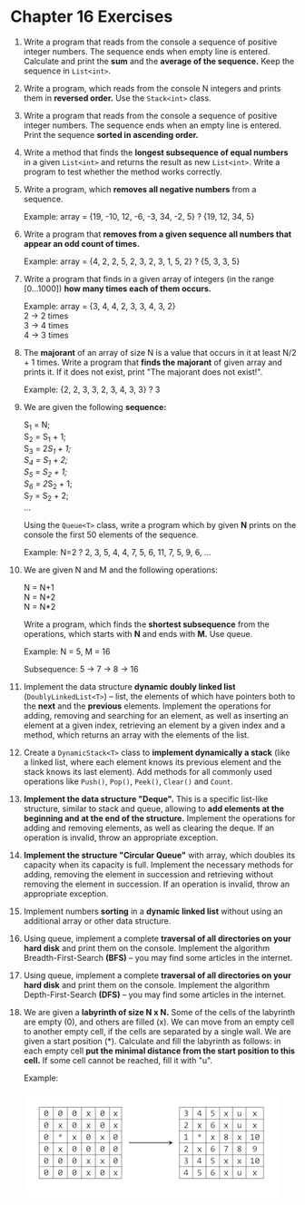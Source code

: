 # Chapter 16 Exercises

1. Write a program that reads from the console a sequence of positive integer numbers. The sequence ends when empty line is entered. Calculate and print the **sum** and the **average of the sequence.** Keep the sequence in `List<int>`.
2. Write a program, which reads from the console N integers and prints them in **reversed order.** Use the `Stack<int>` class.
3. Write a program that reads from the console a sequence of positive integer numbers. The sequence ends when an empty line is entered. Print the sequence **sorted in ascending order.**
4. Write a method that finds the **longest subsequence of equal numbers** in a given `List<int>` and returns the result as new `List<int>`. Write a program to test whether the method works correctly.
5. Write a program, which **removes all negative numbers** from a sequence.

    Example: array = {19, -10, 12, -6, -3, 34, -2, 5} ? {19, 12, 34, 5}
6. Write a program that **removes from a given sequence all numbers that appear an odd count of times.**

    Example: array = {4, 2, 2, 5, 2, 3, 2, 3, 1, 5, 2} ? {5, 3, 3, 5}
7. Write a program that finds in a given array of integers (in the range [0...1000]) **how many times each of them occurs.**

    Example: array = {3, 4, 4, 2, 3, 3, 4, 3, 2}  
    2 -> 2 times  
    3 -> 4 times  
    4 -> 3 times  

8. The **majorant** of an array of size N is a value that occurs in it at least N/2 + 1 times. Write a program that **finds the majorant** of given array and prints it. If it does not exist, print "The majorant does not exist!".

    Example: {2, 2, 3, 3, 2, 3, 4, 3, 3} ? 3

9. We are given the following **sequence:**

    S<sub>1</sub> = N;  
    S<sub>2</sub> = S<sub>1</sub> + 1;  
    S<sub>3</sub> = 2*S<sub>1</sub> + 1;  
    S<sub>4</sub> = S<sub>1</sub> + 2;  
    S<sub>5</sub> = S<sub>2</sub> + 1;  
    S<sub>6</sub> = 2*S<sub>2</sub> + 1;  
    S<sub>7</sub> = S<sub>2</sub> + 2;  
    ...  

    Using the `Queue<T>` class, write a program which by given **N** prints on the console the first 50 elements of the sequence.
    
    Example: N=2 ? 2, 3, 5, 4, 4, 7, 5, 6, 11, 7, 5, 9, 6, ...

10. We are given N and M and the following operations:

    N = N+1  
    N = N+2  
    N = N*2

    Write a program, which finds the **shortest subsequence** from the operations, which starts with **N** and ends with **M.** Use queue.

    Example: N = 5, M = 16  

    Subsequence: 5 -> 7 -> 8 -> 16

11. Implement the data structure **dynamic doubly linked list** (`DoublyLinkedList<T>`) – list, the elements of which have pointers both to the **next** and the **previous** elements. Implement the operations for adding, removing and searching for an element, as well as inserting an element at a given index, retrieving an element by a given index and a method, which returns an array with the elements of the list.
12. Create a `DynamicStack<T>` class to **implement dynamically a stack** (like a linked list, where each element knows its previous element and the stack knows its last element). Add methods for all commonly used operations like `Push()`, `Pop()`, `Peek()`, `Clear()` and `Count`.
13. **Implement the data structure "Deque".** This is a specific list-like structure, similar to stack and queue, allowing to **add elements at the beginning and at the end of the structure.** Implement the operations for adding and removing elements, as well as clearing the deque. If an operation is invalid, throw an appropriate exception.
14. **Implement the structure "Circular Queue"** with array, which doubles its capacity when its capacity is full. Implement the necessary methods for adding, removing the element in succession and retrieving without removing the element in succession. If an operation is invalid, throw an appropriate exception.
15. Implement numbers **sorting** in a **dynamic linked list** without using an additional array or other data structure.
16. Using queue, implement a complete **traversal of all directories on your hard disk** and print them on the console. Implement the algorithm Breadth-First-Search **(BFS)** – you may find some articles in the internet.
17. Using queue, implement a complete **traversal of all directories on your hard disk** and print them on the console. Implement the algorithm Depth-First-Search **(DFS)** – you may find some articles in the internet.
1. We are given a **labyrinth of size N x N.** Some of the cells of the labyrinth are empty (0), and others are filled (x). We can move from an empty cell to another empty cell, if the cells are separated by a single wall. We are given a start position (*). Calculate and fill the labyrinth as follows: in each empty cell **put the minimal distance from the start position to this cell.** If some cell cannot be reached, fill it with "u".

    Example: 

    ![labyrinth example](assets/labyrinth-exercise.png)
